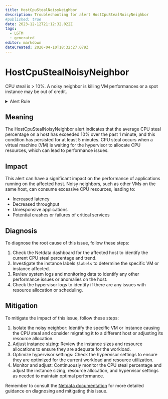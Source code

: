 ```yaml
---
title: HostCpuStealNoisyNeighbor
description: Troubleshooting for alert HostCpuStealNoisyNeighbor
#published: true
date: 2023-12-12T21:12:32.022Z
tags: 
  - LGTM
  - generated
editor: markdown
dateCreated: 2020-04-10T18:32:27.079Z
---
```


# HostCpuStealNoisyNeighbor

CPU steal is > 10%. A noisy neighbor is killing VM performances or a spot instance may be out of credit.

<details>
  <summary>Alert Rule</summary>

{{% rule "netdata/netdata-internal.yml" "HostCpuStealNoisyNeighbor" %}}

{{% comment %}}

```yaml
alert: HostCpuStealNoisyNeighbor
expr: rate(netdata_cpu_cpu_percentage_average{dimension="steal"}[1m]) > 10
for: 5m
labels:
    severity: warning
annotations:
    summary: Host CPU steal noisy neighbor (instance {{ $labels.instance }})
    description: |-
        CPU steal is > 10%. A noisy neighbor is killing VM performances or a spot instance may be out of credit.
          VALUE = {{ $value }}
          LABELS = {{ $labels }}
    runbook: https://github.com/srerun/prometheus-alerts/blob/main/content/runbooks/netdata-internal/HostCpuStealNoisyNeighbor.md

```

{{% /comment %}}

</details>


## Meaning

The HostCpuStealNoisyNeighbor alert indicates that the average CPU steal percentage on a host has exceeded 10% over the past 1 minute, and this condition has persisted for at least 5 minutes. CPU steal occurs when a virtual machine (VM) is waiting for the hypervisor to allocate CPU resources, which can lead to performance issues.

## Impact

This alert can have a significant impact on the performance of applications running on the affected host. Noisy neighbors, such as other VMs on the same host, can consume excessive CPU resources, leading to:

* Increased latency
* Decreased throughput
* Unresponsive applications
* Potential crashes or failures of critical services

## Diagnosis

To diagnose the root cause of this issue, follow these steps:

1. Check the Netdata dashboard for the affected host to identify the current CPU steal percentage and trend.
2. Investigate the instance labels `$labels` to determine the specific VM or instance affected.
3. Review system logs and monitoring data to identify any other performance issues or anomalies on the host.
4. Check the hypervisor logs to identify if there are any issues with resource allocation or scheduling.

## Mitigation

To mitigate the impact of this issue, follow these steps:

1. Isolate the noisy neighbor: Identify the specific VM or instance causing the CPU steal and consider migrating it to a different host or adjusting its resource allocation.
2. Adjust instance sizing: Review the instance sizes and resource allocations to ensure they are adequate for the workload.
3. Optimize hypervisor settings: Check the hypervisor settings to ensure they are optimized for the current workload and resource utilization.
4. Monitor and adjust: Continuously monitor the CPU steal percentage and adjust the instance sizing, resource allocation, and hypervisor settings as needed to maintain optimal performance.

Remember to consult the [Netdata documentation](https://github.com/srerun/prometheus-alerts/blob/main/content/runbooks/netdata-internal/HostCpuStealNoisyNeighbor.md) for more detailed guidance on diagnosing and mitigating this issue.
